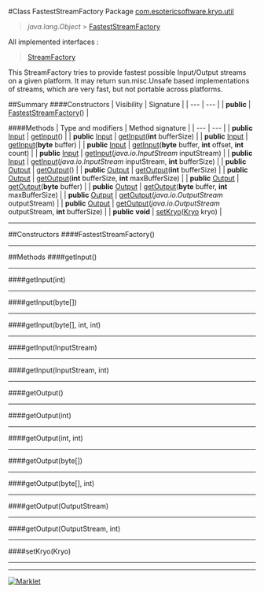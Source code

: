#Class FastestStreamFactory
Package [com.esotericsoftware.kryo.util](README.md)<br>

> *java.lang.Object* > [FastestStreamFactory](FastestStreamFactory.md)

All implemented interfaces :
> [StreamFactory](../StreamFactory.md)

This StreamFactory tries to provide fastest possible Input/Output streams on a given platform. It may return sun.misc.Unsafe
 based implementations of streams, which are very fast, but not portable across platforms.


##Summary
####Constructors
| Visibility | Signature |
| --- | --- |
| **public** | [FastestStreamFactory](#fasteststreamfactory)() |

####Methods
| Type and modifiers | Method signature |
| --- | --- |
| **public** [Input](../io/Input.md) | [getInput](#getinput)() |
| **public** [Input](../io/Input.md) | [getInput](#getinputint)(**int** bufferSize) |
| **public** [Input](../io/Input.md) | [getInput](#getinputbyte)(**byte** buffer) |
| **public** [Input](../io/Input.md) | [getInput](#getinputbyte-int-int)(**byte** buffer, **int** offset, **int** count) |
| **public** [Input](../io/Input.md) | [getInput](#getinputinputstream)(*java.io.InputStream* inputStream) |
| **public** [Input](../io/Input.md) | [getInput](#getinputinputstream-int)(*java.io.InputStream* inputStream, **int** bufferSize) |
| **public** [Output](../io/Output.md) | [getOutput](#getoutput)() |
| **public** [Output](../io/Output.md) | [getOutput](#getoutputint)(**int** bufferSize) |
| **public** [Output](../io/Output.md) | [getOutput](#getoutputint-int)(**int** bufferSize, **int** maxBufferSize) |
| **public** [Output](../io/Output.md) | [getOutput](#getoutputbyte)(**byte** buffer) |
| **public** [Output](../io/Output.md) | [getOutput](#getoutputbyte-int)(**byte** buffer, **int** maxBufferSize) |
| **public** [Output](../io/Output.md) | [getOutput](#getoutputoutputstream)(*java.io.OutputStream* outputStream) |
| **public** [Output](../io/Output.md) | [getOutput](#getoutputoutputstream-int)(*java.io.OutputStream* outputStream, **int** bufferSize) |
| **public** **void** | [setKryo](#setkryokryo)([Kryo](../Kryo.md) kryo) |

---


##Constructors
####FastestStreamFactory()
> 


---


##Methods
####getInput()
> 


---

####getInput(int)
> 


---

####getInput(byte[])
> 


---

####getInput(byte[], int, int)
> 


---

####getInput(InputStream)
> 


---

####getInput(InputStream, int)
> 


---

####getOutput()
> 


---

####getOutput(int)
> 


---

####getOutput(int, int)
> 


---

####getOutput(byte[])
> 


---

####getOutput(byte[], int)
> 


---

####getOutput(OutputStream)
> 


---

####getOutput(OutputStream, int)
> 


---

####setKryo(Kryo)
> 


---

---

[![Marklet](https://img.shields.io/badge/Generated%20by-Marklet-green.svg)](https://github.com/Faylixe/marklet)
